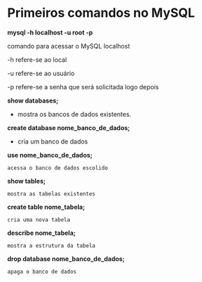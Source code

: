 # Primeiros comandos no MySQL

**mysql -h localhost -u root -p** 

comando para acessar o MySQL localhost

-h refere-se ao local

-u refere-se ao usuário

-p refere-se a senha que será solicitada logo depois


**show databases;**

- mostra os bancos de dados existentes.

**create database nome_banco_de_dados;**

- cria um banco de dados

**use nome_banco_de_dados;**

    acessa o banco de dados escolido

**show tables;**

    mostra as tabelas existentes

**create table nome_tabela;**

    cria uma nova tabela

**describe nome_tabela;**

    mostra a estrutura da tabela 

**drop database nome_banco_de_dados;**

    apaga o banco de dados

